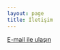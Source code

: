 ```yaml
---
layout: page
title: İletişim
---
```


<a href="mailto:ismen.psikiyatri@gmail.com">E-mail ile ulaşın<a/>

